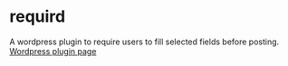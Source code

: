 requird
=======

A wordpress plugin to require users to fill selected fields before posting.
[Wordpress plugin page](http://wordpress.org/plugins/requird/ "Wordpress plugin page")